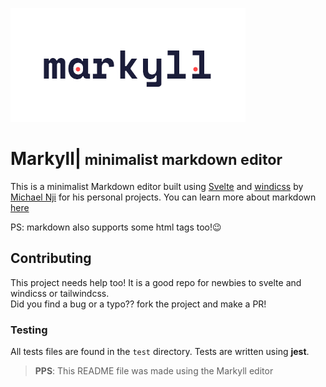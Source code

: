 ![Markyll Logo](./src/assets/cover.png)

# Markyll|<small> minimalist markdown editor</small>

This is a minimalist Markdown editor built using [Svelte](https://www.svelte.dev) and [windicss](https://www.windicss.org) by [Michael Nji](https://www.github.com/michaelnji) for his personal projects. You can learn more about markdown [here](https://www.markdown.com)

PS: markdown also supports some html tags too!😉

## Contributing

This project needs help too! It is a good repo for newbies to svelte and windicss or tailwindcss. <br> Did you find a bug or a typo?? fork the project and make a PR!

### Testing

All tests files are found in the `test` directory. Tests are written using **jest**.

> **PPS**: This README file was made using the Markyll editor
